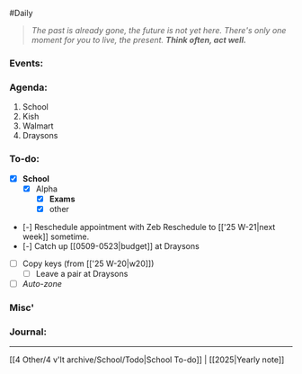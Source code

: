 #Daily
>*The past is already gone, the future is not yet here. There's only one moment for you to live, the present.*
>***Think often, act well.***
### Events:

### Agenda:
1. School
2. Kish
3. Walmart
4. Draysons
### To-do:
- [x] **School**
	- [x] Alpha
		- [x] **Exams**
		- [x] other
- [-] Reschedule appointment with Zeb
	Reschedule to [['25 W-21|next week]] sometime.
- [-] Catch up [[0509-0523|budget]] at Draysons
- [ ] Copy keys (from [['25 W-20|w20]])
	- [ ] Leave a pair at Draysons
- [ ] *Auto-zone*
### Misc'

### Journal:

---
[[4 Other/4 v'lt archive/School/Todo|School To-do]] | [[2025|Yearly note]]